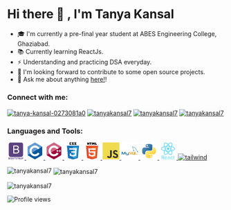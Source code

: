 # Hi there 👋 , I'm Tanya Kansal


* 🎓 I'm currently a pre-final year student at ABES Engineering College, Ghaziabad.
* 📚 Currently learning ReactJs.
* ⚡️ Understanding and practicing DSA everyday.
* 🔎 I'm looking forward to contribute to some open source projects.
* 💬 Ask me about anything [here!](https://github.com/tanyakansal7/tanyakansal7/issues)!


<h3 align="left">Connect with me:</h3>
<p align="left">
<a href="https://linkedin.com/in/tanya-kansal-0273081a0" target="blank"><img align="center" src="https://raw.githubusercontent.com/rahuldkjain/github-profile-readme-generator/master/src/images/icons/Social/linked-in-alt.svg" alt="tanya-kansal-0273081a0" height="30" width="40" /></a>
<a href="https://www.codechef.com/users/tanyakansal7" target="blank"><img align="center" src="https://cdn.jsdelivr.net/npm/simple-icons@3.1.0/icons/codechef.svg" alt="tanyakansal7" height="30" width="40" /></a>
<a href="https://codeforces.com/profile/tanyakansal7" target="blank"><img align="center" src="https://cdn.jsdelivr.net/npm/simple-icons@3.0.1/icons/codeforces.svg" alt="tanyakansal7" height="30" width="40" /></a>
<a href="https://auth.geeksforgeeks.org/user/tanyakansal7" target="blank"><img align="center" src="https://raw.githubusercontent.com/rahuldkjain/github-profile-readme-generator/master/src/images/icons/Social/geeks-for-geeks.svg" alt="tanyakansal7" height="30" width="40" /></a>
</p>


<h3 align="left">Languages and Tools:</h3>
<p align="left"> <a href="https://getbootstrap.com" target="_blank"> <img src="https://raw.githubusercontent.com/devicons/devicon/master/icons/bootstrap/bootstrap-plain-wordmark.svg" alt="bootstrap" width="40" height="40"/> </a> <a href="https://www.cprogramming.com/" target="_blank"> <img src="https://raw.githubusercontent.com/devicons/devicon/master/icons/c/c-original.svg" alt="c" width="40" height="40"/> </a> <a href="https://www.w3schools.com/cpp/" target="_blank"> <img src="https://raw.githubusercontent.com/devicons/devicon/master/icons/cplusplus/cplusplus-original.svg" alt="cplusplus" width="40" height="40"/> </a> <a href="https://www.w3schools.com/css/" target="_blank"> <img src="https://raw.githubusercontent.com/devicons/devicon/master/icons/css3/css3-original-wordmark.svg" alt="css3" width="40" height="40"/> </a> <a href="https://www.w3.org/html/" target="_blank"> <img src="https://raw.githubusercontent.com/devicons/devicon/master/icons/html5/html5-original-wordmark.svg" alt="html5" width="40" height="40"/> </a> <a href="https://developer.mozilla.org/en-US/docs/Web/JavaScript" target="_blank"> <img src="https://raw.githubusercontent.com/devicons/devicon/master/icons/javascript/javascript-original.svg" alt="javascript" width="40" height="40"/> </a><a href="https://www.mysql.com/" target="_blank"> <img src="https://raw.githubusercontent.com/devicons/devicon/master/icons/mysql/mysql-original-wordmark.svg" alt="mysql" width="40" height="40"/> </a><a href="https://www.python.org" target="_blank"> <img src="https://raw.githubusercontent.com/devicons/devicon/master/icons/python/python-original.svg" alt="python" width="40" height="40"/> </a> <a href="https://reactjs.org/" target="_blank"> <img src="https://raw.githubusercontent.com/devicons/devicon/master/icons/react/react-original-wordmark.svg" alt="react" width="40" height="40"/> </a> <a href="https://tailwindcss.com/" target="_blank"> <img src="https://www.vectorlogo.zone/logos/tailwindcss/tailwindcss-icon.svg" alt="tailwind" width="40" height="40"/> </a> </p>


<p><img align="left" src="https://github-readme-stats.vercel.app/api/top-langs?username=tanyakansal7&show_icons=true&locale=en&layout=compact" alt="tanyakansal7" /></p>


<p>&nbsp;<img align="center" src="https://github-readme-stats.vercel.app/api?username=tanyakansal7&show_icons=true&locale=en" alt="tanyakansal7" /></p>


<p><img align="center" src="https://github-readme-streak-stats.herokuapp.com/?user=tanyakansal7&" alt="tanyakansal7" /></p>

![Profile views](https://gpvc.arturio.dev/tanyakansal7)  
